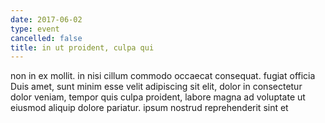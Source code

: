 ```yaml
---
date: 2017-06-02
type: event
cancelled: false
title: in ut proident, culpa qui
---
```

non in ex mollit. in nisi cillum commodo occaecat consequat. fugiat officia Duis amet, sunt minim esse velit adipiscing sit elit, dolor in consectetur dolor veniam, tempor quis culpa proident, labore magna ad voluptate ut eiusmod aliquip dolore pariatur. ipsum nostrud reprehenderit sint et